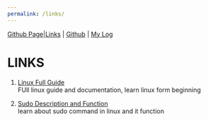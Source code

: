 ```yaml
---
permalink: /links/
---
```


[Github Page]( https://thoriqaulia163.github.io/os212/)|[Links](https://thoriqaulia163.github.io/os212/links/) | [Github](https://github.com/thoriqaulia163/os212) | [My Log](https://thoriqaulia163.github.io/os212/TXT/mylog.txt)

# LINKS

1. [Linux Full Guide](https://linuxjourney.com/)<br>
   FUll linux guide and documentation, learn linux form beginning

2. [Sudo Description and Function](https://www.linuxid.net/26302/pengertian-perintah-sudo-di-linux/)<br>
   learn about sudo command in linux and it function
